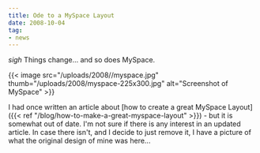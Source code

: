 ```yaml
---
title: Ode to a MySpace Layout
date: 2008-10-04
tag:
- news
---
```

*sigh* Things change... and so does MySpace.

{{< image src="/uploads/2008//myspace.jpg" thumb="/uploads/2008/myspace-225x300.jpg" alt="Screenshot of MySpace" >}}

I had once written an article about [how to create a great MySpace Layout]({{< ref "/blog/how-to-make-a-great-myspace-layout" >}}) - but it is somewhat out of date.  I'm not sure if there is any interest in an updated article.  In case there isn't, and I decide to just remove it, I have a picture of what the original design of mine was here...
